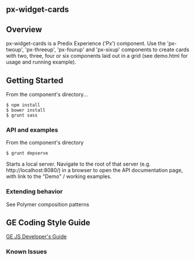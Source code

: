 px-widget-cards
-----------------------------------------------

## Overview

px-widget-cards is a Predix Experience ('Px') component. Use the 'px-twoup', 'px-threeup', 'px-fourup' and 'px-sixup' components to create cards with two, three, four or six components laid out in a grid (see demo.html for usage and running example).

## Getting Started



From the component's directory...

```
$ npm install
$ bower install
$ grunt sass
```

### API and examples

From the component's directory

```
$ grunt depserve
```

Starts a local server. Navigate to the root of that server (e.g. http://localhost:8080/) in a browser to open the API documentation page, with link to the "Demo" / working examples.

### Extending behavior

See Polymer composition patterns

GE Coding Style Guide
---------------------

[GE JS Developer's Guide](https://github.com/GeneralElectric/javascript)


### Known Issues
